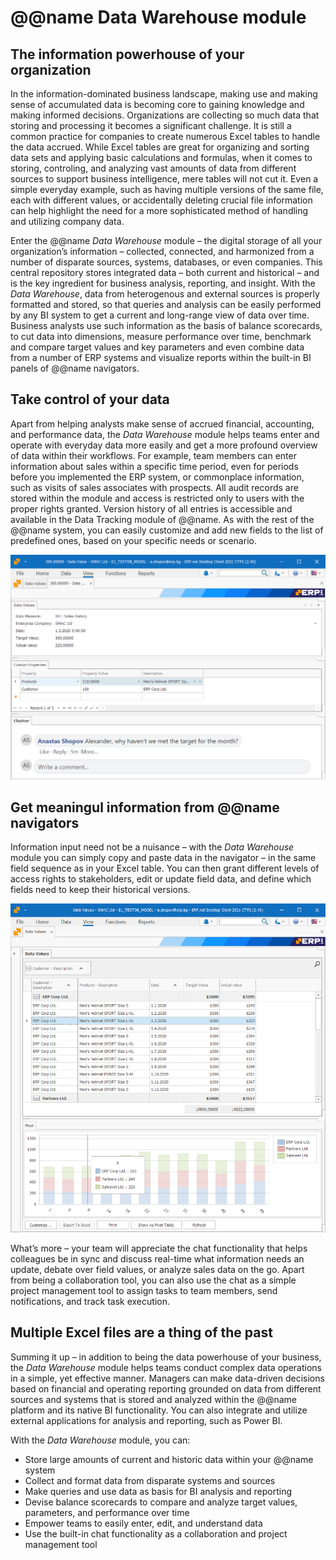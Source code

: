 #   @@name Data Warehouse module
##  The information powerhouse of your organization

In the information-dominated business landscape, making use and making sense of accumulated data is becoming core to gaining knowledge and making informed decisions. Organizations are collecting so much data that storing and processing it becomes a significant challenge. It is still a common practice for companies to create numerous Excel tables to handle the data accrued. While Excel tables are great for organizing and sorting data sets and applying basic calculations and formulas, when it comes to storing, controling, and analyzing vast amounts of data from different sources to support business intelligence, mere tables will not cut it. Even a simple everyday example, such as having multiple versions of the same file, each with different values, or accidentally deleting crucial file information can help highlight the need for a more sophisticated method of handling and utilizing company data.

Enter the @@name *Data Warehouse* module – the digital storage of all your organization’s information – collected, connected, and harmonized from a number of disparate sources, systems, databases, or even companies. This central repository stores integrated data – both current and historical – and is the key ingredient for business analysis, reporting, and insight. With the *Data Warehouse*, data from heterogenous and external sources is properly formatted and stored, so that queries and analysis can be easily performed by any BI system to get a current and long-range view of data over time. Business analysts use such information as the basis of balance scorecards, to cut data into dimensions, measure performance over time, benchmark and compare target values and key parameters and even combine data from a number of ERP systems and visualize reports within the built-in BI panels of @@name navigators.

## Take control of your data

Apart from helping analysts make sense of accrued financial, accounting, and performance data, the *Data Warehouse* module helps teams enter and operate with everyday data more easily and get a more profound overview of data within their workflows. For example, team members can enter information about sales within a specific time period, even for periods before you implemented the ERP system, or commonplace information, such as visits of sales associates with prospects. All audit records are stored within the module and access is restricted only to users with the proper rights granted. Version history of all entries is accessible and available in the Data Tracking module of @@name. As with the rest of the @@name system, you can easily customize and add new fields to the list of predefined ones, based on your specific needs or scenario.

![Data fields](screenshot%201.png)


## Get meaningul information from @@name navigators

Information input need not be a nuisance – with the *Data Warehouse* module you can simply copy and paste data in the navigator – in the same field sequence as in your Excel table. You can then grant different levels of access rights to stakeholders, edit or update field data, and define which fields need to keep their historical versions.

![Data input](screenshot%202.png)

What’s more – your team will appreciate the chat functionality that helps colleagues be in sync and discuss real-time what information needs an update, debate over field values, or analyze sales data on the go. Apart from being a collaboration tool, you can also use the chat as a simple project management tool to assign tasks to team members, send notifications, and track task execution.

## Multiple Excel files are a thing of the past

Summing it up – in addition to being the data powerhouse of your business, the *Data Warehouse* module helps teams conduct complex data operations in a simple, yet effective manner. Managers can make data-driven decisions based on financial and operating reporting grounded on data from different sources and systems that is stored and analyzed within the @@name platform and its native BI functionality. You can also integrate and utilize external applications for analysis and reporting, such as Power BI.

With the *Data Warehouse* module, you can:
* Store large amounts of current and historic data within your @@name system
* Collect and format data from disparate systems and sources
* Make queries and use data as basis for BI analysis and reporting
* Devise balance scorecards to compare and analyze target values, parameters, and performance over time
* Empower teams to easily enter, edit, and understand data
* Use the built-in chat functionality as a collaboration and project management tool


